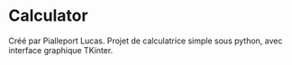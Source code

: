# Calculator
Créé par Pialleport Lucas.
Projet de calculatrice simple sous python, avec interface graphique TKinter.
